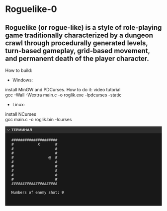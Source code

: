 # Roguelike-0

Roguelike (or rogue-like) is a style of role-playing game traditionally characterized by a dungeon crawl through procedurally generated levels, turn-based gameplay, grid-based movement, and permanent death of the player character.
--
How to build:

- Windows:

install MinGW and PDCurses. How to do it: video tutorial  
gcc -Wall -Wextra main.c -o roglik.exe -lpdcurses -static

- Linux:

install NCurses  
gcc main.c -o roglik.bin -lcurses

![START_WINDOWS_TERMINAL_GAME](./image/start_game.png)

